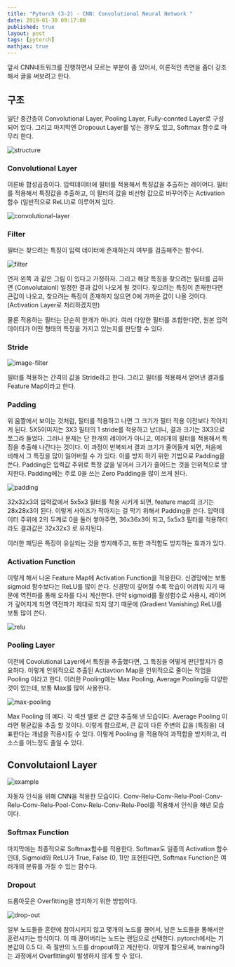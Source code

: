 ```yaml
---
title: "Pytorch (3-2) - CNN: Convolutional Neural Network "
date: 2019-01-30 09:17:08
published: true
layout: post
tags: [pytorch]
mathjax: true
---
```


앞서 CNN네트워크를 진행하면서 모르는 부분이 좀 있어서, 이론적인 측면을 좀더 강조해서 글을 써보려고 한다.

## 구조

일단 중간층이 Convolutional Layer, Pooling Layer, Fully-connted Layer로 구성되어 있다. 그리고 마지막엔 Dropouut Layer를 넣는 경우도 있고, Softmax 함수로 마무리 한다.

![structure](https://navoshta.com../../../images/posts/traffic-signs-classification/traffic-signs-architecture.png)

### Convolutional Layer

이른바 합성곱층이다. 입력데이터에 필터를 적용해서 특징값을 추출하는 레이어다. 필터를 적용해서 특징값을 추출하고, 이 필터의 값을 비선형 값으로 바꾸어주는 Activation 함수 (일반적으로 ReLU)로 이루어져 있다.

![convolutional-layer](https://t1.daumcdn.net/cfile/tistory/23561441583ED6AB29)

### Filter

필터는 찾으려는 특징이 입력 데이터에 존재하는지 여부를 검출해주는 함수다.

![filter](https://cdn-images-1.medium.com/max/1600/1*7S266Kq-UCExS25iX_I_AQ.png)

먼저 왼쪽 과 같은 그림 이 있다고 가정하자. 그리고 해당 특징을 찾으려는 필터를 곱하면 (Convolutaionl) 일정한 결과 값이 나오게 될 것이다. 찾으려는 특징이 존재한다면 큰값이 나오고, 찾으려는 특징이 존재하지 않으면 0에 가까운 값이 나올 것이다. (Activation Layer로 처리하겠지만)

물론 적용하는 필터는 단순히 한개가 아니다. 여러 다양한 필터를 조합한다면, 원본 입력 데이터가 어떤 형태의 특징을 가지고 있는지를 판단할 수 있다.

### Stride

![image-filter](http://deeplearning.stanford.edu/wiki../../../images/6/6c/Convolution_schematic.gif)

필터를 적용하는 간격의 값을 Stride라고 한다. 그리고 필터를 적용해서 얻어낸 결과를 Feature Map이라고 한다.

### Padding

위 움짤에서 보이는 것처럼, 필터를 적용하고 나면 그 크기가 필터 적용 이전보다 작아지게 된다. 5X5이미지는 3X3 필터의 1 stride를 적용하고 났더니, 결과 크기는 3X3으로 쪼그라 들었다. 그러나 문제는 단 한개의 레이어가 아니고, 여러개의 필터를 적용해서 특징을 추출해 나간다는 것이다. 이 과정이 반복되서 결과 크기가 줄어들게 되면, 처음에 비해서 그 특징을 많이 잃어버릴 수 가 있다. 이를 방지 하기 위한 기법으로 Padding을 쓴다. Padding은 입력값 주위로 특정 값을 넣어서 크기가 줄어드는 것을 인위적으로 방지한다. Padding에는 주로 0을 쓰는 Zero Padding을 많이 쓰게 된다.

![padding](https://adeshpande3.github.io/assets/Pad.png)

32x32x3의 입력값에서 5x5x3 필터를 적용 시키게 되면, feature map의 크기는 28x28x3이 된다. 이렇게 사이즈가 작아지는 걸 막기 위해서 Padding을 쓴다. 입력데이터 주위에 2의 두께로 0을 둘러 쌓아주면, 36x36x3이 되고, 5x5x3 필터를 적용하더라도 결과값은 32x32x3 로 유지된다.

이러한 패딩은 특징이 유실되는 것을 방지해주고, 또한 과적합도 방지하는 효과가 있다.

### Activation Function

이렇게 해서 나온 Feature Map에 Activation Function을 적용한다. 신경망에는 보통 sigmoid 함수보다는 ReLU를 많이 쓴다. 신경망이 깊어질 수록 학습이 어려워 지기 때문에 역전파를 통해 오차를 다시 계산한다. 만약 sigmoid를 활성함수로 사용시, 레이어가 깊어지게 되면 역전파가 제대로 되지 않기 때문에 (Gradient Vanishing) ReLU를 보통 많이 쓴다.

![relu](https://cdn-images-1.medium.com/max/1600/1*DfMRHwxY1gyyDmrIAd-gjQ.png)

### Pooling Layer

이전에 Covolutional Layer에서 특징을 추출했다면, 그 특징을 어떻게 판단할지가 중요하다. 이렇게 인위적으로 추출된 Actiavtion Map을 인위적으로 줄이는 작업을 Pooling 이라고 한다. 이러한 Pooling에는 Max Pooling, Average Pooling등 다양한 것이 있는데, 보통 Max를 많이 사용한다.

![max-pooling](https://upload.wikimedia.org/wikipedia/commons/e/e9/Max_pooling.png)

Max Pooling 의 예다. 각 섹션 별로 큰 값만 추출해 낸 모습이다. Average Pooling 이라면 평균값을 추출 할 것이다. 이렇게 함으로써, 큰 값이 다른 주변의 값을 (특징을) 대표한다는 개념을 적용시킬 수 있다. 이렇게 Pooling 을 적용하여 과적합을 방지하고, 리소스를 어느정도 줄일 수 있다.

## Convolutaionl Layer

![example](https://image.slidesharecdn.com/deeplearning-161020090534/95/deep-learning-stm-6-19-638.jpg?cb=1476964837)

자동차 인식을 위해 CNN을 적용한 모습이다. Conv-Relu-Conv-Relu-Pool-Conv-Relu-Conv-Relu-Pool-Conv-Relu-Conv-Relu-Pool를 적용해서 인식을 해낸 모습이다.

### Softmax Function

마지막에는 최종적으로 Softmax함수를 적용한다. Softmax도 일종의 Activation 함수인데, Sigmoid와 ReLU가 True, False (0, 1)만 표현한다면, Softmax Function은 여러개의 분류를 가질 수 있는 함수다.

### Dropout

드롭아웃은 Overfitting을 방지하기 위한 방법이다.

![drop-out](https://cdn-images-1.medium.com/max/1200/1*iWQzxhVlvadk6VAJjsgXgg.png)

일부 노드들을 훈련에 참여시키지 않고 몇개의 노드를 끊어서, 남은 노드들을 통해서만 훈련시키는 방식이다. 이 때 끊어버리는 노드는 랜덤으로 선택한다. pytorch에서는 기본값이 0.5 다. 즉 절반의 노드를 dropout하고 계산한다. 이렇게 함으로써, training하는 과정에서 Overfitting이 발생하지 않게 할 수 있다.

<!-- ## 이미지 구별하기 예제

옷 이미지를 구별하는 예제에 CNN을 적용해 보려고 한다. 데이터 출처는 [여기](https://github.com/zalandoresearch/fashion-mnist)다.

```python
with gzip.open(path + image_file_name, 'rb') as f:
  mnist_data = np.frombuffer(f.read(), np.uint8, offset=16)
  mnist_data = mnist_data.reshape(-1, 28*28)

# 데이터 0, 1로 정규화
mnist_data = mnist_data / 255


with gzip.open(path + label_file_name, 'rb') as f:
  mnist_label = np.frombuffer(f.read(), np.uint8, offset=8)

device = torch.device("cuda:0" if torch.cuda.is_available() else "cpu")3
train_X, test_X, train_Y, test_Y = model_selection.train_test_split(mnist_data, mnist_label, test_size=0.2)

train_X = train_X.reshape((len(train_X), 1, 28, 28))
test_X = test_X.reshape((len(test_X), 1, 28, 28))

train_X = torch.from_numpy(train_X).float().to(device)
train_Y = torch.from_numpy(train_Y).long().to(device)

test_X = torch.from_numpy(test_X).float().to(device)
test_Y = torch.from_numpy(test_Y).long().to(device)

train = TensorDataset(train_X, train_Y)
train_loader = DataLoader(train, batch_size=100, shuffle=True)
```

### 신경망

- 입력 데이터 높이: H = 28
- 입력 데이터 폭: W = 28
- 필터 높이: FH = 5
- 필터 폭: FW = 5
- stride 크기: S = 1

padding 크기는 출력결과가 원본과 같은 크기를 만들 수 있다면 얼마든지 가능하다.

$$ \text{Padding} = \frac{\text{FilterSize}-1}{2}  = 2 $$

- 패딩사이즈: P = 2

이를 기반으로 출력 크기를 계산해보자.

$$ \text{OutputHeight} =  \frac{(H + 2P - FH)}{S} + 1  $$

$$ \text{OutputHeight} = \frac{28 + 2 * 2 - 5 }{1}  + 1 = 28  $$

두번째 출력은 필터 사이즈를 조금더 줄이고 (2), stride를 (2)로 설정한다.

$$ \text{OutputHeight} = \frac{28 + 2 * 2 - 2 }{2}  + 1 = 16 $$

도 같을 것이다.

`Conv-Relu-Pool-Conv-Relu-Pool` 이정도 느낌으로 만들어보자. -->
